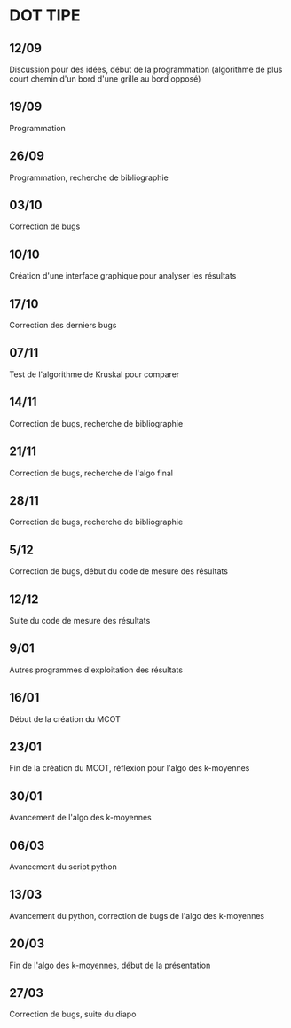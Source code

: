 # DOT TIPE

## 12/09
Discussion pour des idées, début de la programmation (algorithme de plus court chemin d'un bord d'une grille au bord opposé)
## 19/09
Programmation
## 26/09
Programmation, recherche de bibliographie
## 03/10
Correction de bugs
## 10/10
Création d'une interface graphique pour analyser les résultats
## 17/10
Correction des derniers bugs
## 07/11
Test de l'algorithme de Kruskal pour comparer
## 14/11
Correction de bugs, recherche de bibliographie
## 21/11
Correction de bugs, recherche de l'algo final
## 28/11
Correction de bugs, recherche de bibliographie
## 5/12
Correction de bugs, début du code de mesure des résultats
## 12/12
Suite du code de mesure des résultats
## 9/01
Autres programmes d'exploitation des résultats
## 16/01
Début de la création du MCOT
## 23/01
Fin de la création du MCOT, réflexion pour l'algo des k-moyennes
## 30/01
Avancement de l'algo des k-moyennes
## 06/03
Avancement du script python
## 13/03
Avancement du python, correction de bugs de l'algo des k-moyennes
## 20/03
Fin de l'algo des k-moyennes, début de la présentation
## 27/03
Correction de bugs, suite du diapo